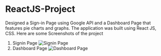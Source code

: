 # ReactJS-Project
Designed a Sign-in Page using Google API and a Dashboard Page that features pie charts and graphs. The application was built using React JS, CSS.
Here are some Screenshots of the project
1. Signin Page
![Signin Page](https://github.com/PalaJyothi/ReactJS-Project/assets/112466146/80fe0e1a-2407-4484-88c6-72c84f8be55b)
2. Dashboard Page
![Dashboard Page](https://github.com/PalaJyothi/ReactJS-Project/assets/112466146/04d5ebb9-3c80-4ccc-bfba-f028fd2365ee)

